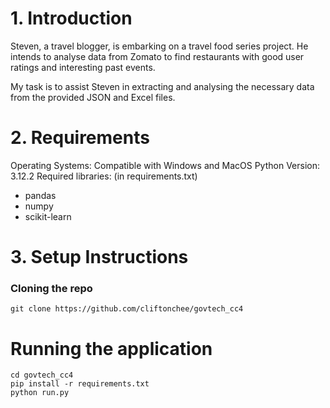 # 1. Introduction
Steven, a travel blogger, is embarking on a travel food series project. He intends to analyse data from Zomato to find restaurants with good user ratings and interesting past events. 

My task is to assist Steven in extracting and analysing the necessary data from the provided JSON and Excel files.

# 2. Requirements
Operating Systems: Compatible with Windows and MacOS
Python Version: 3.12.2
Required libraries: (in requirements.txt)
- pandas
- numpy
- scikit-learn

# 3. Setup Instructions

### Cloning the repo
```
git clone https://github.com/cliftonchee/govtech_cc4
```

# Running the application
```
cd govtech_cc4
pip install -r requirements.txt
python run.py
```